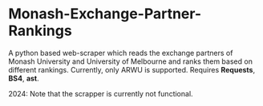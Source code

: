 # Monash-Exchange-Partner-Rankings
A python based web-scraper which reads the exchange partners of Monash University and University of Melbourne and ranks them based on different rankings. 
Currently, only ARWU is supported. 
Requires __Requests__, __BS4__, __ast__. 

2024: Note that the scrapper is currently not functional. 
